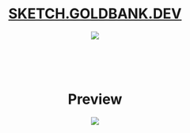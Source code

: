 <h1 align="center"><a href="https://sketch.goldbank.dev">SKETCH.GOLDBANK.DEV</a></h1>


<div align="center"><a href="https://hits.seeyoufarm.com"><img src="https://hits.seeyoufarm.com/api/count/incr/badge.svg?url=https%3A%2F%2Fgithub.com%2Fkimbank%2Ftest&count_bg=%2379C83D&title_bg=%23555555&icon=&icon_color=%23E7E7E7&title=view&edge_flat=false"/></a></div>

<br /><br /><br />

<h1 align="center">Preview</h1>

<div align="center"><img src="https://user-images.githubusercontent.com/87305109/162878511-0c468eda-f11a-49af-804b-f5c0499737f7.gif"/></div>
